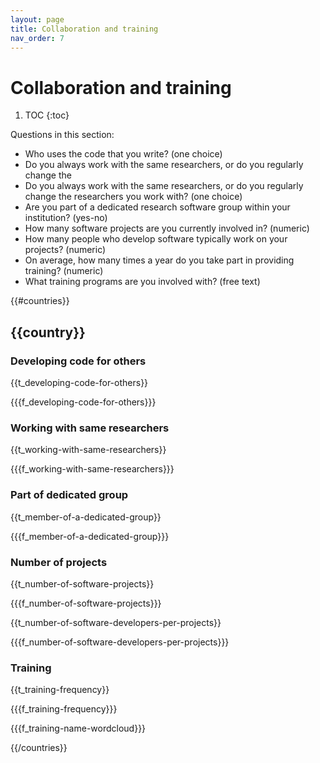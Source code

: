 ```yaml
---
layout: page
title: Collaboration and training
nav_order: 7
---
```

# Collaboration and training

1. TOC
{:toc}

Questions in this section:

* Who uses the code that you write? (one choice)
* Do you always work with the same researchers, or do you regularly change the
* Do you always work with the same researchers, or do you regularly change the
  researchers you work with? (one choice)
* Are you part of a dedicated research software group within your institution?
  (yes-no)
* How many software projects are you currently involved in? (numeric)
* How many people who develop software typically work on your projects? (numeric)
* On average, how many times a year do you take part in providing training?
  (numeric)
* What training programs are you involved with? (free text)

{{#countries}}

## {{country}}

### Developing code for others

{{t_developing-code-for-others}}

{{{f_developing-code-for-others}}}

### Working with same researchers

{{t_working-with-same-researchers}}

{{{f_working-with-same-researchers}}}

### Part of dedicated group

{{t_member-of-a-dedicated-group}}

{{{f_member-of-a-dedicated-group}}}

### Number of projects

{{t_number-of-software-projects}}

{{{f_number-of-software-projects}}}

{{t_number-of-software-developers-per-projects}}

{{{f_number-of-software-developers-per-projects}}}

### Training

{{t_training-frequency}}

{{{f_training-frequency}}}

{{{f_training-name-wordcloud}}}

{{/countries}}
